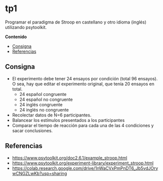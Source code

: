 # tp1

Programar el paradigma de Stroop en castellano y otro idioma (inglés) utilizando psytoolkit.

**Contenido**
- [Consigna](#consigna)
- [Referencias](#referencias)

## Consigna
- El experimento debe tener 24 ensayos por condición (total 96 ensayos). O sea, hay que
editar el experimento original, que tenía 20 ensayos en total.
    - 24 español congruente
    - 24 español no congruente
    - 24 inglés congruente
    - 24 inglés no congruente
- Recolectar datos de N=6 participantes.
- Balancear los estímulos presentados a los participantes
- Comparar el tiempo de reacción para cada una de las 4 condiciones y sacar conclusiones.

## Referencias
- https://www.psytoolkit.org/doc2.6.1/example_stroop.html
- https://www.psytoolkit.org/experiment-library/experiment_stroop.html
- https://colab.research.google.com/drive/1nWaCVxPmPnDT6_Jb5vdJOrywCNGZLwKb?usp=sharing